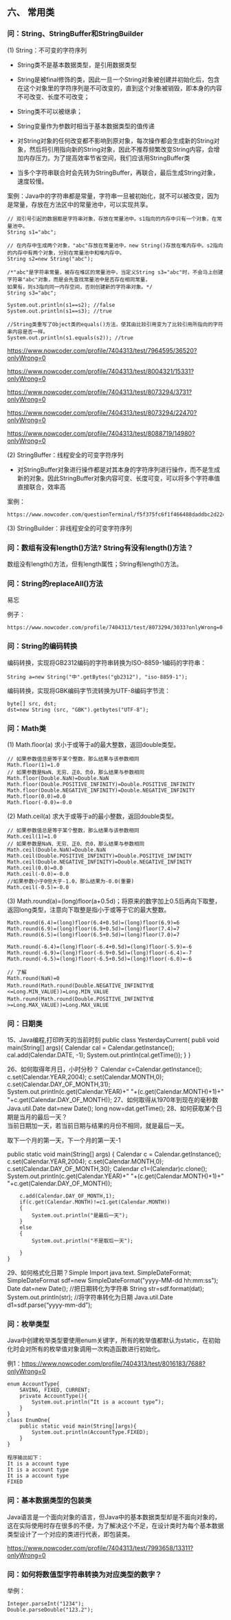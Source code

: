 ## 六、 常用类

### 问：String、StringBuffer和StringBuilder

(1) String：不可变的字符序列

- String类不是基本数据类型，是引用数据类型

- String是被final修饰的类，因此一旦一个String对象被创建并初始化后，包含在这个对象里的字符序列是不可改变的，直到这个对象被销毁，即本身的内容不可改变、长度不可改变；

- String类不可以被继承；

- String变量作为参数时相当于基本数据类型的值传递

- 对String对象的任何改变都不影响到原对象，每次操作都会生成新的String对象，然后将引用指向新的String对象，因此不推荐频繁改变String内容，会增加内存压力。为了提高效率节省空间，我们应该用StringBuffer类

- 当多个字符串联合时会先转为StringBuffer，再联合，最后生成String对象，速度较慢。

案例：Java中的字符串都是常量，字符串一旦被初始化，就不可以被改变，因为是常量，存放在方法区中的常量池中，可以实现共享。

	// 双引号引起的数据都是字符串对象，存放在常量池中。s1指向的内存中只有一个对象，在常量池中。 
	String s1="abc";

	// 在内存中生成两个对象，"abc"存放在常量池中，new String()存放在堆内存中。s2指向的内存中有两个对象，分别在常量池中和堆内存中。
	String s2=new String("abc");

	/*"abc"是字符串常量，被存在堆区的常量池中，当定义String s3="abc"时，不会马上创建字符串"abc"对象，而是会先查找常量池中是否存在相同常量，
	如果有，则s3指向同一内存空间，否则创建新的字符串对象。*/
	String s3="abc";
	
	System.out.println(s1==s2); //false
	System.out.println(s1==s3); //true

	//String类重写了Object类的equals()方法，使其由比较引用变为了比较引用所指向的字符串内容是否一样。
	System.out.println(s1.equals(s2)); //true

https://www.nowcoder.com/profile/7404313/test/7964595/36520?onlyWrong=0

https://www.nowcoder.com/profile/7404313/test/8004321/15331?onlyWrong=0


https://www.nowcoder.com/profile/7404313/test/8073294/3731?onlyWrong=0

https://www.nowcoder.com/profile/7404313/test/8073294/22470?onlyWrong=0

https://www.nowcoder.com/profile/7404313/test/8088719/14980?onlyWrong=0

(2) StringBuffer：线程安全的可变字符序列

- 对StringBuffer对象进行操作都是对其本身的字符序列进行操作，而不是生成新的对象。因此StringBuffer对象内容可变、长度可变，可以将多个字符串值直接联合，效率高

案例：

	https://www.nowcoder.com/questionTerminal/f5f375fc6f1f466488daddbc2d224e4d

(3) StringBuilder：非线程安全的可变字符序列

### 问：数组有没有length()方法? String有没有length()方法？

数组没有length()方法，但有length属性；String有length()方法。

### 问：String的replaceAll()方法

易忘

例子：
	
	https://www.nowcoder.com/profile/7404313/test/8073294/3033?onlyWrong=0

### 问：String的编码转换

编码转换，实现将GB2312编码的字符串转换为ISO-8859-1编码的字符串：

	String a=new String("中".getBytes("gb2312"), "iso-8859-1");

编码转换，实现将GBK编码字节流转换为UTF-8编码字节流：

	byte[] src, dst;
	dst=new String (src, "GBK").getbytes("UTF-8");

### 问：Math类

(1) Math.floor(a) 求小于或等于a的最大整数，返回double类型。

	// 如果参数值总是等于某个整数，那么结果与该参数相同
	Math.floor(1)=1.0
	// 如果参数是NaN、无穷、正0、负0，那么结果与参数相同
	Math.floor(Double.NaN)=Double.NaN
	Math.floor(Double.POSITIVE_INFINITY)=Double.POSITIVE_INFINITY
	Math.floor(Double.NEGATIVE_INFINITY)=Double.NEGATIVE_INFINITY
	Math.floor(0.0)=0.0
	Math.floor(-0.0)=-0.0

(2) Math.ceil(a) 求大于或等于a的最小整数，返回double类型。
	
	// 如果参数值总是等于某个整数，那么结果与该参数相同
	Math.ceil(1)=1.0
	// 如果参数是NaN、无穷、正0、负0，那么结果与参数相同
	Math.ceil(Double.NaN)=Double.NaN
	Math.ceil(Double.POSITIVE_INFINITY)=Double.POSITIVE_INFINITY
	Math.ceil(Double.NEGATIVE_INFINITY)=Double.NEGATIVE_INFINITY
	Math.ceil(0.0)=0.0
	Math.ceil(-0.0)=-0.0
	//如果参数小于0但大于-1.0，那么结果为-0.0(重要)
	Math.ceil(-0.5)=-0.0 

(3) Math.round(a)=(long)floor(a+0.5d)；将原来的数字加上0.5后再向下取整，返回long类型，注意向下取整是指小于或等于它的最大整数。

	Math.round(6.4)=(long)floor(6.4+0.5d)=(long)floor(6.9)=6
	Math.round(6.9)=(long)floor(6.9+0.5d)=(long)floor(7.4)=7
	Math.round(6.5)=(long)floor(6.5+0.5d)=(long)floor(7.0)=7

	Math.round(-6.4)=(long)floor(-6.4+0.5d)=(long)floor(-5.9)=-6
	Math.round(-6.9)=(long)floor(-6.9+0.5d)=(long)floor(-6.4)=-7
	Math.round(-6.5)=(long)floor(-6.5+0.5d)=(long)floor(-6.0)=-6

	// 了解
	Math.round(NaN)=0
	Math.round(Math.round(Double.NEGATIVE_INFINITY或<=Long.MIN_VALUE))=Long.MIN_VALUE
	Math.round(Math.round(Double.POSITIVE_INFINITY或>=Long.MAX_VALUE))=Long.MAX_VALUE




### 问：日期类

15、Java编程,打印昨天的当前时刻
public class YesterdayCurrent{
publi void main(String[] args){
Calendar cal = Calendar.getInstance();
cal.add(Calendar.DATE, -1);
System.out.println(cal.getTime());
}
} 



26、如何取得年月日，小时分秒？
Calendar c=Calendar.getInstance();
		c.set(Calendar.YEAR,2004);
		c.set(Calendar.MONTH,0);
		c.set(Calendar.DAY_OF_MONTH,31);
		System.out.println(c.get(Calendar.YEAR)+"  "+(c.get(Calendar.MONTH)+1)+"  "+c.get(Calendar.DAY_OF_MONTH));
27、如何取得从1970年到现在的毫秒数
Java.util.Date dat=new Date();
long now=dat.getTime();
28、如何获取某个日期是当月的最后一天？		
当前日期加一天，若当前日期与结果的月份不相同，就是最后一天。

取下一个月的第一天，下一个月的第一天-1

public static void main(String[] args)
	{
		Calendar c = Calendar.getInstance();
		c.set(Calendar.YEAR,2004);
		c.set(Calendar.MONTH,0);
		c.set(Calendar.DAY_OF_MONTH,30);
		Calendar c1=(Calendar)c.clone();
		System.out.println(c.get(Calendar.YEAR)+"  "+(c.get(Calendar.MONTH)+1)+"  "+c.get(Calendar.DAY_OF_MONTH));
		
		c.add(Calendar.DAY_OF_MONTH,1);
		if(c.get(Calendar.MONTH)!=c1.get(Calendar.MONTH))
		{
			System.out.println("是最后一天");
		}
		else
		{
			System.out.println("不是取后一天");
			
		}
	} 

29、如何格式化日期？Simple
Import java.text. SimpleDateFormat;
SimpleDateFormat sdf=new SimpleDateFormat("yyyy-MM-dd hh:mm:ss");
Date dat=new Date();
//把日期转化为字符串
String str=sdf.format(dat);
System.out.println(str);
//将字符串转化为日期
Java.util.Date d1=sdf.parse(“yyyy-mm-dd”);

### 问：枚举类型

Java中创建枚举类型要使用enum关键字，所有的枚举值都默认为static，在初始化时会对所有的枚举值对象调用一次构造函数进行初始化。

例1：https://www.nowcoder.com/profile/7404313/test/8016183/7688?onlyWrong=0

	enum AccountType{
    	SAVING, FIXED, CURRENT;
    	private AccountType(){
        	System.out.println(“It is a account type”);
    	}
	}
	class EnumOne{
    	public static void main(String[]args){
        	System.out.println(AccountType.FIXED);
    	}
	}
	
	程序输出如下：
	It is a account type
	It is a account type
	It is a account type
	FIXED

### 问：基本数据类型的包装类

Java语言是一个面向对象的语言，但Java中的基本数据类型却是不面向对象的，这在实际使用时存在很多的不便，为了解决这个不足，在设计类时为每个基本数据类型设计了一个对应的类进行代表，即包装类。

https://www.nowcoder.com/profile/7404313/test/7993658/13311?onlyWrong=0

### 问：如何将数值型字符串转换为对应类型的数字？

举例：

	Integer.parseInt("1234");
	Double.parseDouble("123.2");

